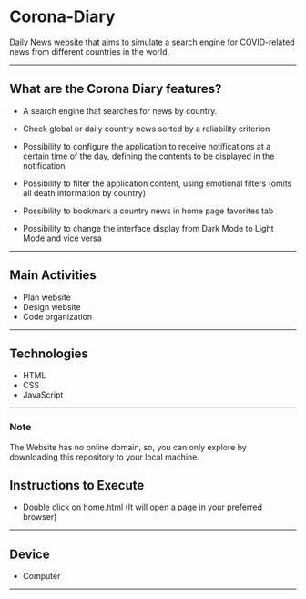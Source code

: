 # Corona-Diary

Daily News website that aims to simulate a search engine for COVID-related news from different countries in the world.

---

## What are the Corona Diary features?

- A search engine that searches for news by country.

- Check global or daily country news sorted by a reliability criterion

- Possibility to configure the application to receive notifications at a certain time of the day, defining the contents to be displayed in the notification

- Possibility to filter the application content, using emotional filters (omits all death information by country)

- Possibility to bookmark a country news in home page favorites tab

- Possibility to change the interface display from Dark Mode to Light Mode and vice versa

---

## Main Activities

- Plan website
- Design website
- Code organization

---

## Technologies

- HTML
- CSS
- JavaScript

---

### Note

The Website has no online domain, so, you can only explore by downloading this repository to your local machine.

## Instructions to Execute

- Double click on home.html (It will open a page in your preferred browser)

---

## Device 

- Computer

---
